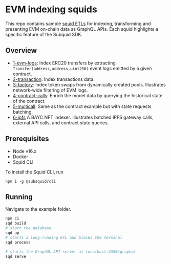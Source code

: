 # EVM indexing squids

This repo contains sample [squid ETLs](https://docs.subsquid.io/overview/) for indexing, transforming and presenting EVM on-chain data as GraphQL APIs. Each squid highlights a specific feature of the Subquid SDK.

## Overview

- [1-evm-logs](https://github.com/belopash/evm-logs-example): Index ERC20 transfers by extracting `Transfer(address,address,uint256)` event logs emitted by a given contract.
- [2-transaction](https://github.com/subsquid-labs/evm-transactions-example/): Index transactions data.
- [3-factory](https://github.com/belopash/factory-example): Index token swaps from dynamically created pools. Illustrates network-wide filtering of EVM logs.
- [4-contract-calls](https://github.com/belopash/contract-example): Enrich the model data by querying the historical state of the contract.
- [5-multicall](https://github.com/belopash/multicall-example): Same as the contract example but with state requests batching.
- [6-ipfs](https://github.com/subsquid-labs/ipfs-example) A BAYC NFT indexer. Illustrates batched IPFS gateway calls, external API calls, and contract state queries.

## Prerequisites

- Node v16.x
- Docker
- Squid CLI

To install the Squid CLI, run 

```
npm i -g @subsquid/cli
```

## Running 

Navigate to the example folder.

```bash
npm ci
sqd build
# start the database
sqd up
# starts a long-running ETL and blocks the terminal
sqd process

# starts the GraphQL API server at localhost:4350/graphql
sqd serve
```
